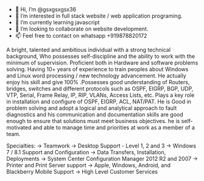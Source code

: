 - 👋 Hi, I’m @gsxgsxgsx36
- 👀 I’m interested in full stack website / web application  programing.
- 🌱 I’m currently learning javascript 
- 💞️ I’m looking to collaborate on website development.
- 📫 Feel free to contact on whatsapp +919878820172

<!---
gsxgsxgsx36/gsxgsxgsx36 is a ✨ special ✨ repository because its `README.md` (this file) appears on your GitHub profile.
You can click the Preview link to take a look at your changes.
--->
A bright, talented and ambitious individual with a strong technical background, Who possesses self-discipline and the ability to work with the minimum of supervision. Proficient both in Hardware and software problems solving. Having 10+ years of experience to train peoples about Windows and Linux word processing / new technology advancement.
He actually enjoy his skill and give 100% .Possesses good understanding of Routers, bridges, switches and different protocols such as OSPF, EIGRP, BGP, UDP, VTP, Serial, Frame Relay, IP, RIP, VLANs, Access Lists, etc. Plays a key role in installation and configure of OSPF, EIGRP, ACL, NAT/PAT. He is Good in problem solving and adopt a logical and analytical approach to fault diagnostics and his communication and documentation skills are good enough to ensure that solutions must meet business objectives. he is self-motivated and able to manage time and priorities at work as a member of a team.

 
Specialties:
-> Teamwork 
-> Desktop Support - Level 1, 2 and 3
-> Windows 7 / 8.1 Support and Configuration
-> Data Transfers, Installation, Deployments
-> System Center Configuration Manager 2012 R2 and 2007
-> Printer and Print Server support
-> Apple, Windows, Android, and Blackberry Mobile Support
-> High Level Customer Services
